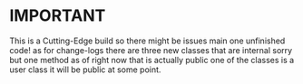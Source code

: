 # IMPORTANT
This is a Cutting-Edge build so there might be issues main one unfinished code!
as for change-logs there are three new classes that are internal sorry but one method as of right now that is actually public one of the classes is a user class it will be public at some point.
